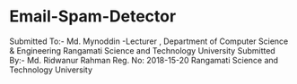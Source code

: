 # Email-Spam-Detector
Submitted To:-  Md. Mynoddin  -Lecturer , Department of Computer Science &amp; Engineering  Rangamati Science and Technology University   Submitted By:- Md. Ridwanur Rahman   Reg. No: 2018-15-20   Rangamati Science and Technology University  
